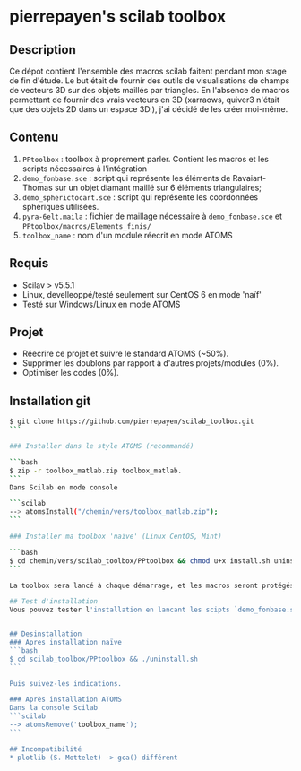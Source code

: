 # pierrepayen's scilab toolbox

## Description

Ce dépot contient l'ensemble des macros scilab faitent pendant mon stage de fin d'étude.
Le but était de fournir des outils de visualisations de champs de vecteurs 3D sur des objets maillés par triangles.
En l'absence de macros permettant de fournir des vrais vecteurs en 3D (xarraows, quiver3 n'était que des objets 2D dans un espace 3D.), j'ai décidé de les créer moi-même.

## Contenu
1. `PPtoolbox` : toolbox à proprement parler. Contient les macros et les scripts nécessaires à l'intégration
2. `demo_fonbase.sce` : script qui représente les éléments de Ravaiart-Thomas sur un objet diamant maillé sur 6 éléments triangulaires;
3. `demo_spherictocart.sce` : script qui représente les coordonnées sphériques utilisées.
4. `pyra-6elt.maila` : fichier de maillage nécessaire à `demo_fonbase.sce` et `PPtoolbox/macros/Elements_finis/`
5. `toolbox_name` : nom d'un module réecrit en mode ATOMS

## Requis
* Scilav > v5.5.1
* Linux, develleoppé/testé seulement sur CentOS 6 en mode 'naïf'
* Testé sur Windows/Linux en mode ATOMS

## Projet
* Réecrire ce projet et suivre le standard ATOMS (~50%).
* Supprimer les doublons par rapport à d'autres projets/modules (0%).
* Optimiser les codes (0%).

## Installation git
````bash
$ git clone https://github.com/pierrepayen/scilab_toolbox.git
```

### Installer dans le style ATOMS (recommandé)

```bash
$ zip -r toolbox_matlab.zip toolbox_matlab.
```
Dans Scilab en mode console

```scilab
--> atomsInstall("/chemin/vers/toolbox_matlab.zip");
```

### Installer ma toolbox 'naïve' (Linux CentOS, Mint)

```bash
$ cd chemin/vers/scilab_toolbox/PPtoolbox && chmod u+x install.sh uninstall.sh && ./install.sh
```

La toolbox sera lancé à chaque démarrage, et les macros seront protégés, i.e, faire `clear all` ne les supprime pas de la mémoire.

## Test d'installation
Vous pouvez tester l'installation en lancant les scipts `demo_fonbase.sce` (toolbox_{finiteElements,matlab,geometry) et  `demo_spherictocart.sce`  (toolbox_{matlab,geometry})


## Desinstallation
### Apres installation naïve
```bash
$ cd scilab_toolbox/PPtoolbox && ./uninstall.sh 
```

Puis suivez-les indications.

### Après installation ATOMS
Dans la console Scilab
```scilab
--> atomsRemove('toolbox_name');
```

## Incompatibilité
* plotlib (S. Mottelet) -> gca() différent
